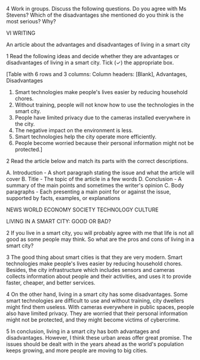 4 Work in groups. Discuss the following questions.
Do you agree with Ms Stevens? Which of the disadvantages she mentioned do you think is the most serious? Why?

VI WRITING

An article about the advantages and disadvantages of living in a smart city

1 Read the following ideas and decide whether they are advantages or disadvantages of living in a smart city. Tick (✓) the appropriate box.

[Table with 6 rows and 3 columns:
Column headers: [Blank], Advantages, Disadvantages
1. Smart technologies make people's lives easier by reducing household chores.
2. Without training, people will not know how to use the technologies in the smart city.
3. People have limited privacy due to the cameras installed everywhere in the city.
4. The negative impact on the environment is less.
5. Smart technologies help the city operate more efficiently.
6. People become worried because their personal information might not be protected.]

2 Read the article below and match its parts with the correct descriptions.

A. Introduction - A short paragraph stating the issue and what the article will cover
B. Title - The topic of the article in a few words
D. Conclusion - A summary of the main points and sometimes the writer's opinion
C. Body paragraphs - Each presenting a main point for or against the issue, supported by facts, examples, or explanations

NEWS WORLD
ECONOMY    SOCIETY    TECHNOLOGY    CULTURE

LIVING IN A SMART CITY:
GOOD OR BAD?

2 If you live in a smart city, you will probably agree with me that life is not all good as some people may think. So what are the pros and cons of living in a smart city?

3 The good thing about smart cities is that they are very modern. Smart technologies make people's lives easier by reducing household chores. Besides, the city infrastructure which includes sensors and cameras collects information about people and their activities, and uses it to provide faster, cheaper, and better services.

4 On the other hand, living in a smart city has some disadvantages. Some smart technologies are difficult to use and without training, city dwellers might find them useless. With cameras everywhere in public spaces, people also have limited privacy. They are worried that their personal information might not be protected, and they might become victims of cybercrime.

5 In conclusion, living in a smart city has both advantages and disadvantages. However, I think these urban areas offer great promise. The issues should be dealt with in the years ahead as the world's population keeps growing, and more people are moving to big cities.